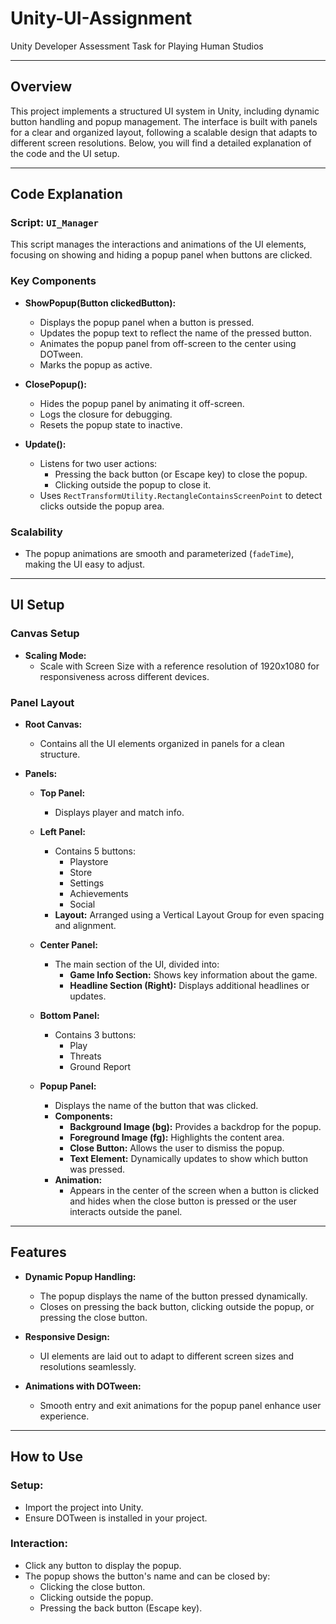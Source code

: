 # Unity-UI-Assignment  
Unity Developer Assessment Task for Playing Human Studios  

---

## Overview  
This project implements a structured UI system in Unity, including dynamic button handling and popup management. The interface is built with panels for a clear and organized layout, following a scalable design that adapts to different screen resolutions. Below, you will find a detailed explanation of the code and the UI setup.  

---

## Code Explanation  

### Script: `UI_Manager`  
This script manages the interactions and animations of the UI elements, focusing on showing and hiding a popup panel when buttons are clicked.  

### Key Components  

- **ShowPopup(Button clickedButton):**  
  - Displays the popup panel when a button is pressed.  
  - Updates the popup text to reflect the name of the pressed button.  
  - Animates the popup panel from off-screen to the center using DOTween.  
  - Marks the popup as active.  

- **ClosePopup():**  
  - Hides the popup panel by animating it off-screen.  
  - Logs the closure for debugging.  
  - Resets the popup state to inactive.  

- **Update():**  
  - Listens for two user actions:  
    - Pressing the back button (or Escape key) to close the popup.  
    - Clicking outside the popup to close it.  
  - Uses `RectTransformUtility.RectangleContainsScreenPoint` to detect clicks outside the popup area.  

### Scalability  
- The popup animations are smooth and parameterized (`fadeTime`), making the UI easy to adjust.  

---

## UI Setup  

### Canvas Setup  

- **Scaling Mode:**  
  - Scale with Screen Size with a reference resolution of 1920x1080 for responsiveness across different devices.  

### Panel Layout  

- **Root Canvas:**  
  - Contains all the UI elements organized in panels for a clean structure.  

- **Panels:**  
  - **Top Panel:**  
    - Displays player and match info.  

  - **Left Panel:**  
    - Contains 5 buttons:  
      - Playstore  
      - Store  
      - Settings  
      - Achievements  
      - Social  
    - **Layout:** Arranged using a Vertical Layout Group for even spacing and alignment.  

  - **Center Panel:**  
    - The main section of the UI, divided into:  
      - **Game Info Section:** Shows key information about the game.  
      - **Headline Section (Right):** Displays additional headlines or updates.  

  - **Bottom Panel:**  
    - Contains 3 buttons:  
      - Play  
      - Threats  
      - Ground Report  

  - **Popup Panel:**  
    - Displays the name of the button that was clicked.  
    - **Components:**  
      - **Background Image (bg):** Provides a backdrop for the popup.  
      - **Foreground Image (fg):** Highlights the content area.  
      - **Close Button:** Allows the user to dismiss the popup.  
      - **Text Element:** Dynamically updates to show which button was pressed.  
    - **Animation:**  
      - Appears in the center of the screen when a button is clicked and hides when the close button is pressed or the user interacts outside the panel.  

---

## Features  

- **Dynamic Popup Handling:**  
  - The popup displays the name of the button pressed dynamically.  
  - Closes on pressing the back button, clicking outside the popup, or pressing the close button.  

- **Responsive Design:**  
  - UI elements are laid out to adapt to different screen sizes and resolutions seamlessly.  

- **Animations with DOTween:**  
  - Smooth entry and exit animations for the popup panel enhance user experience.  

---

## How to Use  

### Setup:  
- Import the project into Unity.  
- Ensure DOTween is installed in your project.  

### Interaction:  
- Click any button to display the popup.  
- The popup shows the button's name and can be closed by:  
  - Clicking the close button.  
  - Clicking outside the popup.  
  - Pressing the back button (Escape key).  
